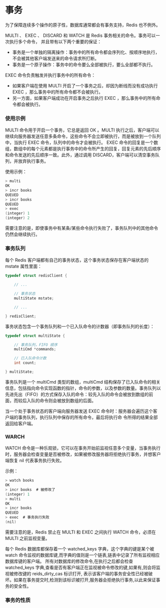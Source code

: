 # 事务

为了保障连续多个操作的原子性，数据库通常都会有事务支持，Redis 也不例外。

MULTI 、 EXEC 、 DISCARD 和 WATCH 是 Redis 事务相关的命令。事务可以一次执行多个命令， 并且带有以下两个重要的保证：
- 事务是一个单独的隔离操作：事务中的所有命令都会序列化、按顺序地执行，不会被其他客户端发送来的命令请求所打断。
- 事务是一个原子操作：事务中的命令要么全部被执行，要么全部都不执行。

EXEC 命令负责触发并执行事务中的所有命令：
- 如果客户端在使用 MULTI 开启了一个事务之后，却因为断线而没有成功执行 EXEC ，那么事务中的所有命令都不会被执行。
- 另一方面，如果客户端成功在开启事务之后执行 EXEC ，那么事务中的所有命令都会被执行。

### 使用示例

MULTI 命令用于开启一个事务，它总是返回 OK 。MULTI 执行之后，客户端可以继续向服务器发送任意多条命令，这些命令不会立即被执行，而是被放到一个队列中，当执行 EXEC 命令，队列中的命令才会被执行。
EXEC 命令的回复是一个数组，数组中的每个元素都是执行事务中的命令所产生的回复，回复元素的先后顺序和命令发送的先后顺序一致。此外，通过调用 DISCARD，客户端可以清空事务队列，并放弃执行事务。

使用示例：

```C
> multi
OK
> incr books
QUEUED
> incr books
QUEUED
> exec
(integer) 1
(integer) 2
```

需要注意的是，即使事务中有某条/某些命令执行失败了，事务队列中的其他命令仍然会继续执行。

### 事务队列

每个 Redis 客户端都有自己的事务状态，这个事务状态保存在客户端状态的 mstate 属性里面：

```C
typedef struct redisClient {

    // ...

    // 事务状态
    multiState mstate;

    // ...

} redisClient;
```

事务状态包含一个事务队列和一个已入队命令的计数器（即事务队列的长度）：


```C
typedef struct multiState {

    // 事务队列，FIFO 顺序
    multiCmd *commands;

    // 已入队命令计数
    int count;

} multiState;
```

事务队列是一个 multiCmd 类型的数组，multiCmd 结构保存了已入队命令的相关信息，包括指向命令实现函数的指针，命令的参数，以及参数的数量。事务队列以先进先出（FIFO）的方式保存入队的命令：较先入队的命令会被放到数组的前面，而较后入队的命令则会被放到数组的后面。

当一个处于事务状态的客户端向服务器发送 EXEC 命令时：服务器会遍历这个客户端的事务队列，执行队列中保存的所有命令，最后将执行命 令所得的结果全部返回给客户端。

### WARCH

WATCH 命令是一种乐观锁，它可以在事务开始前监视任意多个变量，当事务执行时，服务器会检查变量是否被修改，如果被修改服务器将拒绝执行事务，并想客户端恢复 nil 代表事务执行失败。

示例：

```C
> watch books
OK
> incr books  # 被修改了
(integer) 1
> multi
OK
> incr books
QUEUED
> exec  # 事务执行失败
(nil)
```

需要注意的是，Redis 禁止在 MULTI 和 EXEC 之间执行 WATCH 命令，必须在 MULTI 之前监视变量。

每个 Redis 数据库都保存着一个 watched_keys 字典，这个字典的键是某个被 watch 命令监视的数据库键,而字典的值则是一个链表,链表中记录了所有监视相应数据库键的客户端。
所有对数据库的修改命令,在执行之后都会检查 watched_keys 字典,查看是否有客户端正在监视被命令修改的键,如果有,则会将监视被修改键的 reids_dirty_cas 标识打开, 表示该客户端的事务安全性已经被破坏。如果在事务提交时,检测到该标识被打开,服务器会拒绝执行事务,以此来保证事务的安全性。

### 事务的性质